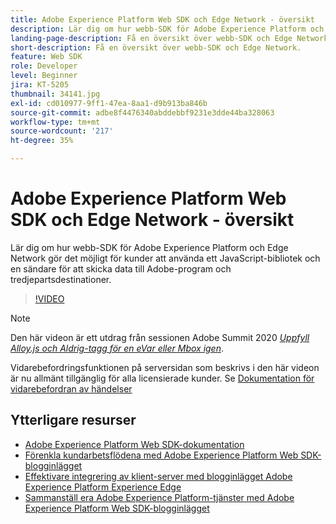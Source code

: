 ```yaml
---
title: Adobe Experience Platform Web SDK och Edge Network - översikt
description: Lär dig om hur webb-SDK för Adobe Experience Platform och Edge Network gör det möjligt för kunder att använda ett JavaScript-bibliotek och en sändare för att skicka data till Adobe-program och tredjepartsdestinationer.
landing-page-description: Få en översikt över webb-SDK och Edge Network.
short-description: Få en översikt över webb-SDK och Edge Network.
feature: Web SDK
role: Developer
level: Beginner
jira: KT-5205
thumbnail: 34141.jpg
exl-id: cd010977-9ff1-47ea-8aa1-d9b913ba846b
source-git-commit: adbe8f4476340abddebbf9231e3dde44ba328063
workflow-type: tm+mt
source-wordcount: '217'
ht-degree: 35%

---
```


# Adobe Experience Platform Web SDK och Edge Network - översikt

Lär dig om hur webb-SDK för Adobe Experience Platform och Edge Network gör det möjligt för kunder att använda ett JavaScript-bibliotek och en sändare för att skicka data till Adobe-program och tredjepartsdestinationer.

>[!VIDEO](https://video.tv.adobe.com/v/34141?quality=12&learn=on)

>[!NOTE]
>
>Den här videon är ett utdrag från sessionen Adobe Summit 2020 *[Uppfyll Alloy.js och Aldrig-tagg för en eVar eller Mbox igen](https://business.adobe.com/summit/2020/with-alloy-js-never-tag-for-an-evar-or-mbox-again.html)*.
>
>Vidarebefordringsfunktionen på serversidan som beskrivs i den här videon är nu allmänt tillgänglig för alla licensierade kunder. Se [Dokumentation för vidarebefordran av händelser](https://experienceleague.adobe.com/docs/experience-platform/tags/event-forwarding/overview.html)

## Ytterligare resurser

* [Adobe Experience Platform Web SDK-dokumentation](https://experienceleague.adobe.com/docs/experience-platform/edge/home.html)
* [Förenkla kundarbetsflödena med Adobe Experience Platform Web SDK-blogginlägget](https://medium.com/adobetech/simplifying-customer-workflows-with-adobe-experience-platform-web-sdk-4e54fe134f4a)
* [Effektivare integrering av klient-server med blogginlägget Adobe Experience Platform Experience Edge](https://medium.com/adobetech/streamlining-client-server-integrations-with-adobe-experience-platform-experience-edge-1caaef887172)
* [Sammanställ era Adobe Experience Platform-tjänster med Adobe Experience Platform Web SDK-blogginlägget](https://medium.com/adobetech/unify-your-adobe-experience-platform-services-with-adobe-experience-platform-web-sdk-75cf6851a9fc)
